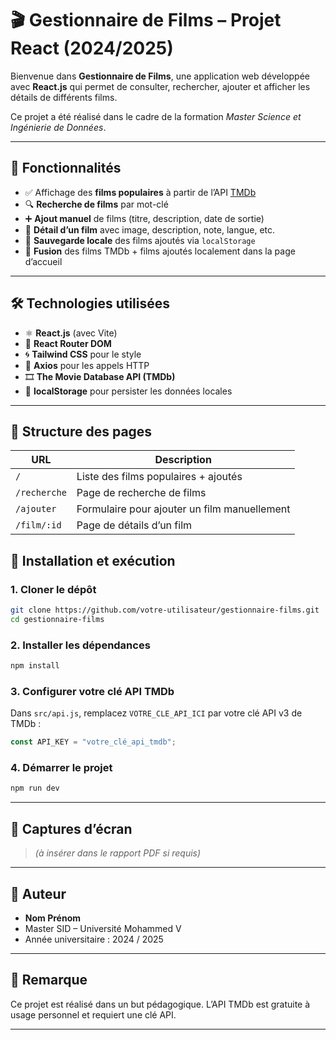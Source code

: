 
# 🎬 Gestionnaire de Films – Projet React (2024/2025)

Bienvenue dans **Gestionnaire de Films**, une application web développée avec **React.js** qui permet de consulter, rechercher, ajouter et afficher les détails de différents films.

Ce projet a été réalisé dans le cadre de la formation *Master Science et Ingénierie de Données*.

---

## 🧩 Fonctionnalités

- ✅ Affichage des **films populaires** à partir de l’API [TMDb](https://www.themoviedb.org/)
- 🔍 **Recherche de films** par mot-clé
- ➕ **Ajout manuel** de films (titre, description, date de sortie)
- 📄 **Détail d’un film** avec image, description, note, langue, etc.
- 💾 **Sauvegarde locale** des films ajoutés via `localStorage`
- 🔀 **Fusion** des films TMDb + films ajoutés localement dans la page d’accueil

---

## 🛠️ Technologies utilisées

- ⚛️ **React.js** (avec Vite)
- 🧭 **React Router DOM**
- 🌀 **Tailwind CSS** pour le style
- 🔌 **Axios** pour les appels HTTP
- 🎞️ **The Movie Database API (TMDb)**
- 💾 **localStorage** pour persister les données locales

---

## 📂 Structure des pages

| URL                  | Description                                  |
|----------------------|----------------------------------------------|
| `/`                  | Liste des films populaires + ajoutés        |
| `/recherche`         | Page de recherche de films                   |
| `/ajouter`           | Formulaire pour ajouter un film manuellement |
| `/film/:id`          | Page de détails d’un film                    |



## 🚀 Installation et exécution

### 1. Cloner le dépôt

```bash
git clone https://github.com/votre-utilisateur/gestionnaire-films.git
cd gestionnaire-films
````

### 2. Installer les dépendances

```bash
npm install
```

### 3. Configurer votre clé API TMDb

Dans `src/api.js`, remplacez `VOTRE_CLE_API_ICI` par votre clé API v3 de TMDb :

```js
const API_KEY = "votre_clé_api_tmdb";
```

### 4. Démarrer le projet

```bash
npm run dev
```

---

## 📸 Captures d’écran

> *(à insérer dans le rapport PDF si requis)*

---

## 👤 Auteur

* **Nom Prénom**
* Master SID – Université Mohammed V
* Année universitaire : 2024 / 2025

---

## 🔐 Remarque

Ce projet est réalisé dans un but pédagogique. L’API TMDb est gratuite à usage personnel et requiert une clé API.

---

